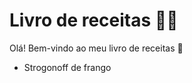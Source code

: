 # Livro de receitas :man_cook:

Olá! Bem-vindo ao meu livro de receitas :call_me_hand:

- Strogonoff de frango 